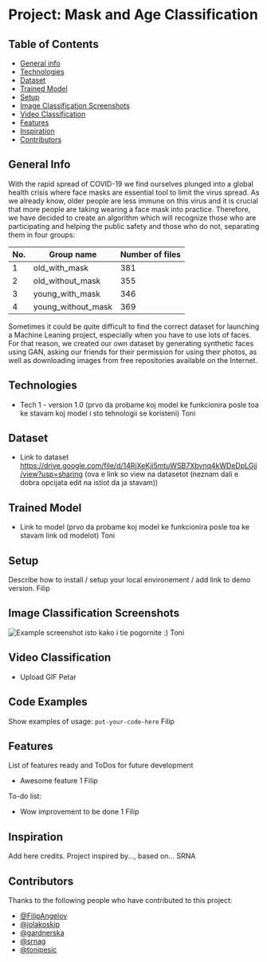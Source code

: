 # Project: Mask and Age Classification 

## Table of Contents
* [General info](#general-info)
* [Technologies](#technologies)
* [Dataset](#dataset)
* [Trained Model](#trained-model) 
* [Setup](#setup)
* [Image Classification Screenshots](#image-classification-screenshots)
* [Video Classification](#video-classification)
* [Features](#features)
* [Inspiration](#inspiration)
* [Contributors](#contributors)


## General Info
With the rapid spread of COVID-19 we find ourselves plunged into a global health crisis where face masks are essential tool to limit the virus spread. As we already know, older people are less immune on this virus and it is crucial that more people are taking wearing a face mask into practice. Therefore, we have decided to create an algorithm which will recognize those who are participating and helping the public safety and those who do not, separating them in four groups:

| No.  | Group name  | Number of files |
| ------------- | ------------- | ------------- |
|1 | old_with_mask  | 381 |
|2| old_without_mask |  355 |
|3| young_with_mask  | 346  |
|4| young_without_mask  | 369 |

Sometimes it could be quite difficult to find the correct dataset for launching a Machine Leaning project, especially when you have to use lots of faces. For that reason, we created our own dataset by generating synthetic faces using GAN, asking our friends for their permission for using their photos, as well as downloading images from free repositories available on the Internet. 


## Technologies
* Tech 1 - version 1.0
(prvo da probame koj model ke funkcionira posle toa ke stavam koj model i sto tehnologii se koristeni)
Toni

## Dataset
* Link to dataset
https://drive.google.com/file/d/14RjXeKji5mtuWSB7Xbvnq4kWDeDpLGjj/view?usp=sharing (ova e link so view na datasetot (neznam dali e dobra opcijata edit na istiot da ja stavam))

## Trained Model
* Link to model (prvo da probame koj model ke funkcionira posle toa ke stavam link od modelot)
Toni

## Setup
Describe how to install / setup your local environement / add link to demo version.
Filip

## Image Classification Screenshots
![Example screenshot](./img/screenshot.png)
isto kako i tie pogornite :)
Toni

## Video Classification
* Upload GIF
Petar

## Code Examples
Show examples of usage:
`put-your-code-here`
Filip

## Features
List of features ready and ToDos for future development
* Awesome feature 1
Filip

To-do list:
* Wow improvement to be done 1
Filip

## Inspiration
Add here credits. Project inspired by..., based on...
SRNA

## Contributors

Thanks to the following people who have contributed to this project:

* [@FilipAngelov](https://github.com/FilipAngelov) 
* [@jolakoskip](https://github.com/jolakoskip) 
* [@gardnerska](https://github.com/gardnerska) 
* [@srnag](https://github.com/srnag)
* [@tonipesic](https://github.com/tonipesic)
